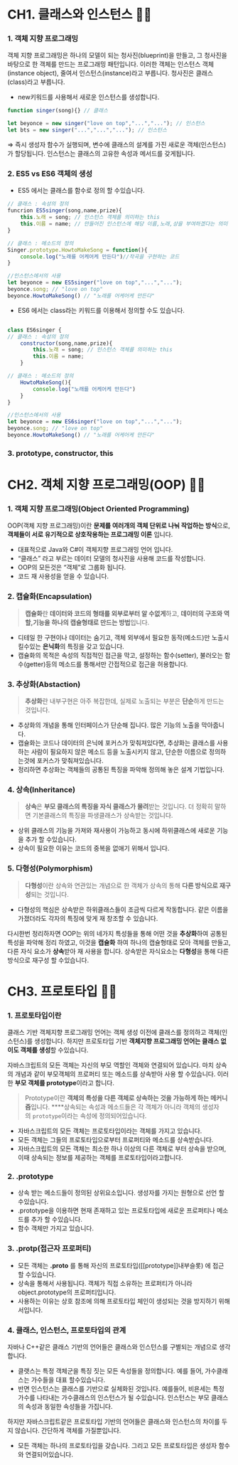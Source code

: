 # **CH1. 클래스와 인스턴스 💁🏻**

### 1. 객체 지향 프로그래밍

객체 지향 프로그래밍은 하나의 모델이 되는 청사진(blueprint)을 만들고, 그 청사진을 바탕으로 한 객체를 만드는 프로그래밍 패턴입니다. 이러한 객체는 인스턴스 객체(instance object), 줄여서 인스턴스(instance)라고 부릅니다. 청사진은 클래스(class)라고 부릅니다. 

- new키워드를 사용해서 새로운 인스턴스를 생성합니다.

```jsx
function singer(song){} // 클래스

let beyonce = new singer("love on top","...","..."); // 인스턴스
let bts = new singer("...","...","..."); // 인스턴스
```

⇒ 즉시 생성자 함수가 실행되며, 변수에 클래스의 설계를 가진 새로운 객체(인스턴스)가 할당됩니다. 인스턴스는 클래스의 고유한 속성과 메서드를 갖게됩니다. 

### 2. ES5 vs ES6 객체의 생성

- ES5 에서는 클래스를 함수로 정의 할 수있습니다.

```jsx
// 클래스 : 속성의 정의
funcrion ES5singer(song,name,prize){
	this.노래 = song; // 인스턴스 객체를 의미하는 this
	this.이름 = name; // 만들어진 인스턴스에 해당 이름,노래,상을 부여하겠다는 의미
}

// 클래스 : 메소드의 정의
Singer.prototype.HowtoMakeSong = function(){
	console.log("노래를 어케어케 만든다")//작곡을 구현하는 코드 
}

//인스턴스에서의 사용
let beyonce = new ES5singer("love on top","...","...");
beyonce.song; // "love on top"
beyonce.HowtoMakeSong() // "노래를 어케어케 만든다"
```

- ES6 에서는 class라는 키워드를 이용해서 정의할 수도 있습니다.

```jsx

class ES6singer {
// 클래스 : 속성의 정의
	constructor(song,name,prize){
		this.노래 = song; // 인스턴스 객체를 의미하는 this
		this.이름 = name;
	}

// 클래스 : 메소드의 정의
	HowtoMakeSong(){
		console.log("노래를 어케어케 만든다")
	}
}

//인스턴스에서의 사용
let beyonce = new ES6singer("love on top","...","...");
beyonce.song; // "love on top"
beyonce.HowtoMakeSong() // "노래를 어케어케 만든다"
```

 

### 3. prototype, constructor, this

# **CH2. 객체 지향 프로그래밍(OOP) 💁🏻**

### 1. 객체 지향 프로그래밍(Object Oriented Programming)

OOP(객체 지향 프로그래밍)이란 **문제를 여러개의 객체 단위로 나눠 작업하는 방식**으로, **객체들이 서로 유기적으로 상호작용하는 프로그래밍 이론** 입니다. 

- 대표적으로 Java와 C#이 객체지향 프로그래밍 언어 입니다.
- “클래스” 라고 부르는 데이터 모델의 청사진을 사용해 코드를 작성합니다.
- OOP의 모든것은 “객체”로 그룹화 됩니다.
- 코드 재 사용성을 얻을 수 있습니다.

### 2. 캡슐화(Encapsulation)

> **캡슐화**란 **데이터와 코드의 형태를 외부로부터 알 수없게**하고, **데이터의 구조와 역할,기능을 하나의 캡슐형태로 만드는 방법**입니다.
> 
- 디테일 한 구현이나 데이터는 숨기고, 객체 외부에서 필요한 동작(메소드)만 노출시킬수있는 **은닉화**의 특징을 갖고 있습니다.
- 캡슐화의 목적은 속성의 직접적인 접근을 막고, 설정하는 함수(setter), 불러오는 함수(getter)등의 메소드를 통해서만 간접적으로 접근을 허용합니다.

### 3. 추상화(Abstaction)

> **추상화**란 내부구현은 아주 복잡한데, 실제로 노출되는 부분은 **단순**하게 만드는 것입니다.
> 
- 추상화의 개념을 통해 인터페이스가 단순해 집니다. 많은 기능의 노출을 막아줍니다.
- 캡슐화는 코드나 데이터의 은닉에 포커스가 맞춰져있다면, 추상화는 클래스를 사용하는 사람이 필요하지 않은 메소드 등을 노출시키지 않고, 단순한 이름으로 정의하는것에 포커스가 맞춰져있습니다.
- 정리하면 추상화는 객체들의 공통된 특징을 파악해 정의해 놓은 설계 기법입니다.

### 4. 상속(Inheritance)

> **상속**은 **부모 클래스의 특징을 자식 클래스가 물려**받는 것입니다. 더 정확히 말하면 기본클래스의 특징을 파생클래스가 상속받는 것입니다.
> 
- 상위 클래스의 기능을 가져와 재사용이 가능하고 동시에 하위클래스에 새로운 기능을 추가 할 수있습니다.
- 상속이 필요한 이유는 코드의 중복을 없애기 위해서 입니다.

### 5. 다형성(Polymorphism)

> **다형성**이란 상속와 연관있는 개념으로 한 객체가 상속의 통해 **다른 방식으로 재구성**되는 것입니다.
> 
- 다형성의 핵심은 상속받은 하위클래스들이 조금씩 다르게 작동합니다. 같은 이름을 가졌더라도 각자의 특징에 맞게 재 창조할 수 있습니다.

다시한번 정리하자면 OOP는 위의 네가지 특성들을 통해 어떤 것을 **추상화**하여 공통된 특성을 파악해 정리 하였고, 이것을 **캡슐화** 하여 하나의 캡슐형태로 모아 객체를 만들고, 다른 자식 요소가 **상속**받아 재 사용을 합니다. 상속받은 자식요소는 **다형성**을 통해 다른 방식으로 재구성 할 수있습니다. 

# **CH3. 프로토타입 💁🏻**

### 1. 프로토타입이란

클래스 기반 객체지향 프로그래밍 언어는 객체 생성 이전에 클래스를 정의하고 객체(인스턴스)를 생성합니다. 하지만 프로토타입 기반 **객체지향 프로그래밍 언어는 클래스 없이도 객체를 생성**할 수있습니다. 

자바스크립트의 모든 객체는 자신의 부모 역할인 객체와 연결되어 있습니다. 마치 상속의 개념과 같이 부모객체의 프로퍼티 또는 메소드를 상속받아 사용 할 수있습니다. 이러한 **부모 객체를 prototype**이라고 합니다. 

> Prototype이란 **객체의 특성을 다른 객체로 상속하는 것을 가능하게 하는 메커니즘**입니다. ****상속되는 속성과 메소드들은 각 객체가 아니라 객체의 생성자의 `prototype`이라는 속성에 정의되어있습니다.
> 
- 자바스크립트의 모든 객체는 프로토타입이라는 객체를 가지고 있습니다.
- 모든 객체는 그들의 프로토타입으로부터 프로퍼티와 메소드를 상속받습니다.
- 자바스크립트의 모든 객체는 최소한 하나 이상의 다른 객체로 부터 상속을 받으며, 이때 상속되는 정보를 제공하는 객체를 프로토타입이라고합니다.

### 2. .prototype

- 상속 받는 메소드들이 정의된 상위요소입니다. 생성자를 가지는 원형으로 선언 할 수있습니다.
- .prototype을 이용하면 현재 존재하고 있는 프로토타입에 새로운 프로퍼티나 메소드를 추가 할 수있습니다.
- 함수 객체만 가지고 있습니다.

### 3. .__protp__(접근자 프로퍼티)

- 모든 객체는 **.__proto__** 를 통해 자신의 프로토타입([[prototype]]내부슬롯) 에 접근 할 수있습니다.
- 상속을 통해서 사용됩니다. 객체가 직접 소유하는 프로퍼티가 아니라 object.prototype의 프로퍼티입니다.
- 사용하는 이유는 상호 참조에 의해 프로토타입 체인이 생성되는 것을 방지하기 위해서입니다.

### 4. 클래스, 인스턴스, 프로토타입의 관계

자바나 C++같은 클래스 기반의 언어들은 클래스와 인스턴스를 구별되는 개념으로 생각합니다. 

- 클랫스는 특정 객체군을 특징 짓는 모든 속성들을 정의합니다. 예를 들어, 가수클래스는 가수들을 대표 할수있습니다.
- 반면 인스턴스는 클래스를 기반으로 실체화된 것입니다. 예를들어, 비욘세는 특정 가수를 나타내는 가수클래스의 인스턴스가 될 수있습니다. 인스턴스는 부모 클래스의 속성과 동일한 속성들을 가집니다.

하지만 자바스크립트같은 프로토타입 기반의 언어들은 클래스와 인스턴스의 차이를 두지 않습니다. 간단하게 객체를 가질뿐입니다. 

- 모든 객체는 하나의 프로토타입을 갖습니다. 그리고 모든 프로토타입은 생성자 함수와 연결되어있습니다.
